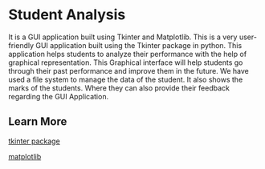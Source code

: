
# Student Analysis

It is a GUI application built using Tkinter and Matplotlib.
This is a very user-friendly GUI application built using the Tkinter package in python.
This application helps students to analyze their performance with the help of graphical representation.
This Graphical interface will help students go through their past performance and improve them in the future.
We have used a file system to manage the data of the student.
It also shows the marks of the students. Where they can also provide their feedback regarding the GUI Application.


## Learn More

[tkinter package](https://docs.python.org/3/library/tkinter.html)

[matplotlib](https://matplotlib.org/)